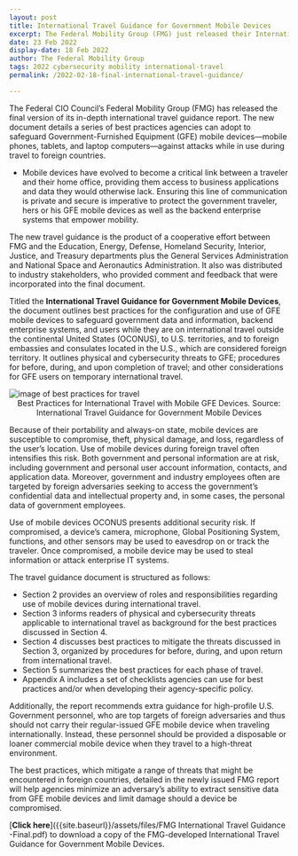 ```yaml
---
layout: post
title: International Travel Guidance for Government Mobile Devices
excerpt: The Federal Mobility Group (FMG) just released their International Travel Guidance for Government Mobile Devices report. The document details a series of best practices agencies can adopt to safeguard Government Furnished Equipment (GFE)-mobile devices against attacks while in use during travel to foreign countries. 
date: 23 Feb 2022
display-date: 18 Feb 2022
author: The Federal Mobility Group
tags: 2022 cybersecurity mobility international-travel
permalink: /2022-02-18-final-international-travel-guidance/

---
```


The Federal CIO Council’s Federal Mobility Group (FMG) has released the final version of its in-depth international travel guidance report. The new document details a series of best practices agencies can adopt to safeguard Government-Furnished Equipment (GFE) mobile devices—mobile phones, tablets, and laptop computers—against attacks while in use during travel to foreign countries.
* Mobile devices have evolved to become a critical link between a traveler and their home office, providing them access to business applications and data they would otherwise lack. Ensuring this line of communication is private and secure is imperative to protect the government traveler, hers or his GFE mobile devices as well as the backend enterprise systems that empower mobility.

The new travel guidance is the product of a cooperative effort between FMG and the Education, Energy, Defense, Homeland Security, Interior, Justice, and Treasury departments plus the General Services Administration and National Space and Aeronautics Administration. It also was distributed to industry stakeholders, who provided comment and feedback that were incorporated into the final document.

Titled the **International Travel Guidance for Government Mobile Devices**, the document outlines best practices for the configuration and use of GFE mobile devices to safeguard government data and information, backend enterprise systems, and users while they are on international travel outside the continental United States (OCONUS), to U.S. territories, and to foreign embassies and consulates located in the U.S., which are considered foreign territory. It outlines physical and cybersecurity threats to GFE; procedures for before, during, and upon completion of travel; and other considerations for GFE users on temporary international travel.

<img src="{{site.baseurl}}/assets/images/blog/best-practices-travel.png" alt="image of best practices for travel" style="display: block; margin-left: auto; margin-right: auto;">  
<center>Best Practices for International Travel with Mobile GFE Devices. Source: International Travel Guidance for Government Mobile Devices</center>

Because of their portability and always-on state, mobile devices are susceptible to compromise, theft, physical damage, and loss, regardless of the user’s location. Use of mobile devices during foreign travel often intensifies this risk. Both government and personal information are at risk, including government and personal user account information, contacts, and application data. Moreover, government and industry employees often are targeted by foreign adversaries seeking to access the government’s confidential data and intellectual property and, in some cases, the personal data of government employees.

Use of mobile devices OCONUS presents additional security risk. If compromised, a device’s camera, microphone, Global Positioning System, functions, and other sensors may be used to eavesdrop on or track the traveler. Once compromised, a mobile device may be used to steal information or attack enterprise IT systems.

The travel guidance document is structured as follows:
* Section 2 provides an overview of roles and responsibilities regarding use of mobile devices during international travel.
* Section 3 informs readers of physical and cybersecurity threats applicable to international travel as background for the best practices discussed in Section 4. 
* Section 4 discusses best practices to mitigate the threats discussed in Section 3, organized by procedures for before, during, and upon return from international travel.
* Section 5 summarizes the best practices for each phase of travel.
* Appendix A includes a set of checklists agencies can use for best practices and/or when developing their agency-specific policy.

Additionally, the report recommends extra guidance for high-profile U.S. Government personnel, who are top targets of foreign adversaries and thus should not carry their regular-issued GFE mobile device when traveling internationally. Instead, these personnel should be provided a disposable or loaner commercial mobile device when they travel to a high-threat environment. 

The best practices, which mitigate a range of threats that might be encountered in foreign countries, detailed in the newly issued FMG report will help agencies minimize an adversary’s ability to extract sensitive data from GFE mobile devices and limit damage should a device be compromised.

[**Click here**]({{site.baseurl}}/assets/files/FMG International Travel Guidance -Final.pdf) to download a copy of the FMG-developed International Travel Guidance for Government Mobile Devices.